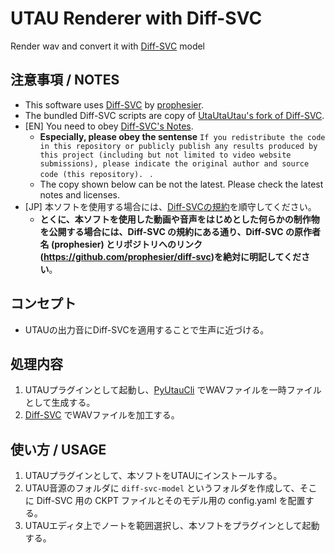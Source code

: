 # UTAU Renderer with Diff-SVC

Render wav and convert it with [Diff-SVC](https://github.com/prophesier/diff-svc) model

## 注意事項 / NOTES

- This software uses [Diff-SVC](https://github.com/prophesier/diff-svc) by [prophesier](https://github.com/prophesier).
- The bundled Diff-SVC scripts are copy of [UtaUtaUtau's fork of Diff-SVC](https://github.com/UtaUtaUtau/diff-svc).
- \[EN\] You need to obey [Diff-SVC's Notes](https://github.com/prophesier/diff-svc/blob/main/README.md).
  - **Especially, please obey the sentense** `If you redistribute the code in this repository or publicly publish any results produced by this project (including but not limited to video website submissions), please indicate the original author and source code (this repository). ` .
  - The copy shown below can be not the latest. Please check the latest notes and licenses.
- \[JP\] 本ソフトを使用する場合には、[Diff-SVCの規約](https://github.com/prophesier/diff-svc/blob/main/README.md)を順守してください。
  - **とくに、本ソフトを使用した動画や音声をはじめとした何らかの制作物を公開する場合には、Diff-SVC の規約にある通り、Diff-SVC の原作者名 (prophesier) とリポジトリへのリンク(https://github.com/prophesier/diff-svc)を絶対に明記してください**。 

## コンセプト
- UTAUの出力音にDiff-SVCを適用することで生声に近づける。

## 処理内容

1. UTAUプラグインとして起動し、[PyUtauCli](https://github.com/delta-kimigatame/PyUtauCli) でWAVファイルを一時ファイルとして生成する。
2. [Diff-SVC](https://github.com/prophesier/diff-svc) でWAVファイルを加工する。

## 使い方 / USAGE

1. UTAUプラグインとして、本ソフトをUTAUにインストールする。
2. UTAU音源のフォルダに `diff-svc-model` というフォルダを作成して、そこに Diff-SVC 用の CKPT ファイルとそのモデル用の config.yaml を配置する。
3. UTAUエディタ上でノートを範囲選択し、本ソフトをプラグインとして起動する。
